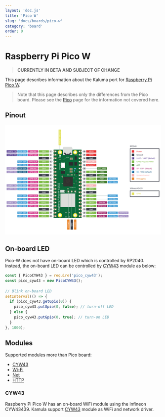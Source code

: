 ```yaml
---
layout: 'doc.js'
title: 'Pico W'
slug: 'docs/boards/pico-w'
category: 'board'
order: 0
---
```


# Raspberry Pi Pico W

> **CURRENTLY IN BETA AND SUBJECT OF CHANGE**

This page describes information about the Kaluma port for [Raspberry Pi Pico W](https://www.raspberrypi.org/products/raspberry-pi-pico/).

> Note that this page describes only the differences from the Pico board. Please see the [Pico](/docs/boards/pico) page for the information not covered here.

## Pinout

![Raspberry Pi Pico W (from https://raspberrypi.org)](/images/doc-pico-w-pinout.svg)

## On-board LED

Pico-W does not have on-board LED which is controlled by RP2040. Instead, the on-board LED can be controlled by [CYW43](/docs/api/cyw43) module as below:

```js
const { PicoCYW43 } = require('pico_cyw43');
const pico_cyw43 = new PicoCYW43();

// Blink on-board LED
setInterval(() => {
  if (pico_cyw43.getGpio(0)) {
    pico_cyw43.putGpio(0, false); // turn-off LED
  } else {
    pico_cyw43.putGpio(0, true); // turn-on LED
  }
}, 1000);
```

## Modules

Supported modules more than Pico board:

- [CYW43](/docs/api/cyw43)
- [Wi-Fi](/docs/api/wifi)
- [Net](/docs/api/net)
- [HTTP](/docs/api/http)

### CYW43

Raspberry Pi Pico W has an on-board WiFi module using the Infineon CYW43439.
Kamula support [CYW43](/docs/api/cyw43) module as WiFi and network driver.
